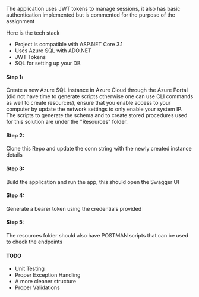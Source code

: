 The application uses JWT tokens to manage sessions, it also has basic authentication implemented but is commented for the purpose of the assignment

Here is the tech stack

- Project is compatible with ASP.NET Core 3.1
- Uses Azure SQL with ADO.NET
- JWT Tokens
- SQL for setting up your DB

#### Step 1:

Create a new Azure SQL instance in Azure Cloud through the Azure Portal (did not have time to generate scripts otherwise one can use CLI commands as well to create resources), ensure that you enable access to your computer by update the network settings to only enable your system IP. The scripts to generate the schema and to create stored procedures used for this solution are under the "Resources" folder.

#### Step 2:
Clone this Repo and update the conn string with the newly created instance details

#### Step 3:
Build the application and run the app, this should open the Swagger UI

#### Step 4:
Generate a bearer token using the credentials provided

#### Step 5:
The resources folder should also have POSTMAN scripts that can be used to check the endpoints

#### TODO

- Unit Testing
- Proper Exception Handling
- A more cleaner structure
- Proper Validations
